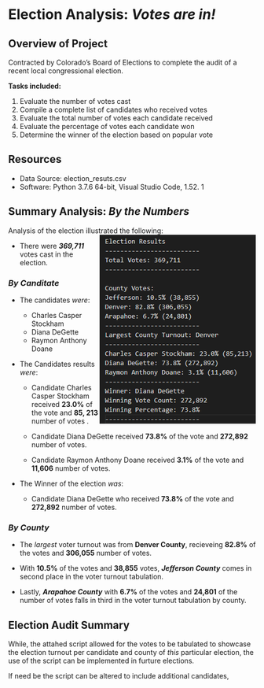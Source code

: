 
# Election Analysis: _Votes are in!_
## Overview of Project

Contracted by Colorado’s Board of Elections to complete the audit of a recent local congressional election.

**Tasks included:**

1.	Evaluate the number of votes cast
2.	Compile a complete list of candidates who received votes
3.	Evaluate the total number of votes each candidate received
4.	Evaluate the percentage of votes each candidate won
5.	Determine the winner of the election based on popular vote

## Resources
* Data Source: election_resuts.csv
* Software: Python 3.7.6 64-bit, Visual Studio Code, 1.52. 1

## Summary Analysis: _By the Numbers_
Analysis of the election illustrated the following: <img align="right" src="additionalresources/election_results.png">
* There were _**369,711**_ votes cast in the election.

### _By Canditate_
* The candidates _were_:
   * Charles Casper Stockham
   * Diana DeGette 
   * Raymon Anthony Doane

* The Candidates results _were_:
    * Candidate Charles Casper Stockham received **23.0%** of the  vote and **85, 213** number of votes .

    * Candidate Diana DeGette received **73.8%** of the  vote and **272,892** number of votes.

    * Candidate Raymon Anthony Doane received **3.1%** of the  vote and **11,606** number of votes.

* The Winner of the election _was_:
    * Candidate Diana DeGette who received **73.8%** of the vote and **272,892** number of votes.

### _By County_
 * The _largest_ voter turnout was from **Denver County**, recieveing **82.8%** of the votes and **306,055** number of votes.

 * With **10.5%** of the votes and **38,855** votes, _**Jefferson County**_ comes in second place in the voter turnout tabulation. 

 * Lastly, _**Arapahoe County**_ with  **6.7%**  of the votes and **24,801** of the number of votes falls in third in the voter turnout tabulation by county. 
  

## Election Audit Summary

While, the attahed script allowed for the votes to be tabulated to showcase the election turnout per candidate and county of _this_ particular election, the use of the script can be implemented in furture elections. 

If need be the script can be altered to include additional candidates, 
